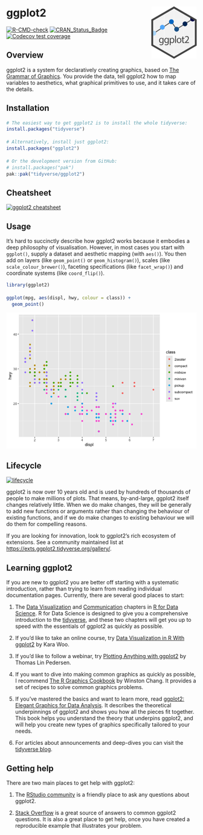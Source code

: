 
<!-- README.md is generated from README.Rmd. Please edit that file -->

# ggplot2 <a href="https://ggplot2.tidyverse.org"><img src="man/figures/logo.png" align="right" height="138" alt="ggplot2 website" /></a>

<!-- badges: start -->

[![R-CMD-check](https://github.com/tidyverse/ggplot2/actions/workflows/R-CMD-check.yaml/badge.svg)](https://github.com/tidyverse/ggplot2/actions/workflows/R-CMD-check.yaml)
[![CRAN_Status_Badge](https://www.r-pkg.org/badges/version/ggplot2)](https://cran.r-project.org/package=ggplot2)
[![Codecov test
coverage](https://codecov.io/gh/tidyverse/ggplot2/graph/badge.svg)](https://app.codecov.io/gh/tidyverse/ggplot2)
<!-- badges: end -->

## Overview

ggplot2 is a system for declaratively creating graphics, based on [The
Grammar of
Graphics](https://link.springer.com/book/10.1007/0-387-28695-0). You
provide the data, tell ggplot2 how to map variables to aesthetics, what
graphical primitives to use, and it takes care of the details.

## Installation

``` r
# The easiest way to get ggplot2 is to install the whole tidyverse:
install.packages("tidyverse")

# Alternatively, install just ggplot2:
install.packages("ggplot2")

# Or the development version from GitHub:
# install.packages("pak")
pak::pak("tidyverse/ggplot2")
```

## Cheatsheet

<a href="https://github.com/rstudio/cheatsheets/blob/master/data-visualization.pdf"><img src="https://raw.githubusercontent.com/rstudio/cheatsheets/master/pngs/thumbnails/data-visualization-cheatsheet-thumbs.png" width="630" height="252" alt="ggplot2 cheatsheet" /></a>

## Usage

It’s hard to succinctly describe how ggplot2 works because it embodies a
deep philosophy of visualisation. However, in most cases you start with
`ggplot()`, supply a dataset and aesthetic mapping (with `aes()`). You
then add on layers (like `geom_point()` or `geom_histogram()`), scales
(like `scale_colour_brewer()`), faceting specifications (like
`facet_wrap()`) and coordinate systems (like `coord_flip()`).

``` r
library(ggplot2)

ggplot(mpg, aes(displ, hwy, colour = class)) +
  geom_point()
```

<img src="man/figures/README-example-1.png" alt="Scatterplot of engine displacement versus highway miles per
 gallon, for 234 cars coloured by 7 'types' of car. The displacement and miles
 per gallon are inversely correlated."  />

## Lifecycle

[![lifecycle](https://img.shields.io/badge/lifecycle-stable-brightgreen.svg)](https://lifecycle.r-lib.org/articles/stages.html)

ggplot2 is now over 10 years old and is used by hundreds of thousands of
people to make millions of plots. That means, by-and-large, ggplot2
itself changes relatively little. When we do make changes, they will be
generally to add new functions or arguments rather than changing the
behaviour of existing functions, and if we do make changes to existing
behaviour we will do them for compelling reasons.

If you are looking for innovation, look to ggplot2’s rich ecosystem of
extensions. See a community maintained list at
<https://exts.ggplot2.tidyverse.org/gallery/>.

## Learning ggplot2

If you are new to ggplot2 you are better off starting with a systematic
introduction, rather than trying to learn from reading individual
documentation pages. Currently, there are several good places to start:

1.  The [Data Visualization](https://r4ds.hadley.nz/data-visualize) and
    [Communication](https://r4ds.hadley.nz/communication) chapters in [R
    for Data Science](https://r4ds.hadley.nz). R for Data Science is
    designed to give you a comprehensive introduction to the
    [tidyverse](https://www.tidyverse.org), and these two chapters will
    get you up to speed with the essentials of ggplot2 as quickly as
    possible.

2.  If you’d like to take an online course, try [Data Visualization in R
    With
    ggplot2](https://learning.oreilly.com/videos/data-visualization-in/9781491963661/)
    by Kara Woo.

3.  If you’d like to follow a webinar, try [Plotting Anything with
    ggplot2](https://youtu.be/h29g21z0a68) by Thomas Lin Pedersen.

4.  If you want to dive into making common graphics as quickly as
    possible, I recommend [The R Graphics
    Cookbook](https://r-graphics.org) by Winston Chang. It provides a
    set of recipes to solve common graphics problems.

5.  If you’ve mastered the basics and want to learn more, read [ggplot2:
    Elegant Graphics for Data Analysis](https://ggplot2-book.org). It
    describes the theoretical underpinnings of ggplot2 and shows you how
    all the pieces fit together. This book helps you understand the
    theory that underpins ggplot2, and will help you create new types of
    graphics specifically tailored to your needs.

6.  For articles about announcements and deep-dives you can visit the
    [tidyverse blog](https://www.tidyverse.org/tags/ggplot2/).

## Getting help

There are two main places to get help with ggplot2:

1.  The [RStudio community](https://forum.posit.co/) is a friendly place
    to ask any questions about ggplot2.

2.  [Stack
    Overflow](https://stackoverflow.com/questions/tagged/ggplot2?sort=frequent&pageSize=50)
    is a great source of answers to common ggplot2 questions. It is also
    a great place to get help, once you have created a reproducible
    example that illustrates your problem.
